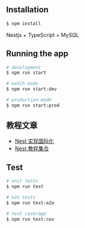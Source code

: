 ## Installation

```bash
$ npm install
```

Nestjs + TypeScript + MySQL 

## Running the app

```bash
# development
$ npm run start

# watch mode
$ npm run start:dev

# production mode
$ npm run start:prod
```

## 教程文章
- [Nest 实现国际化](https://juejin.cn/post/7379496229725257767)
- [Nest 教程集合](https://juejin.cn/collection/7253382801860853819)

## Test

```bash
# unit tests
$ npm run test

# e2e tests
$ npm run test:e2e

# test coverage
$ npm run test:cov
```
